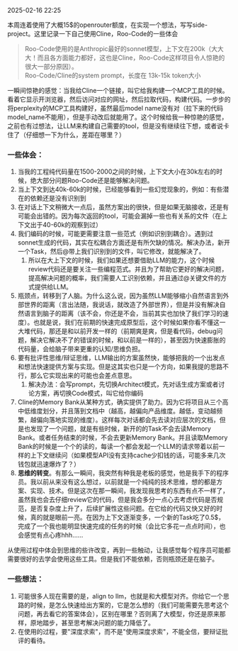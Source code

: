 
2025-02-16 22:25 

本周连着使用了大概15$的openrouter额度，在实现一个想法，写写side-project。这里记录一下自己使用Cline，Roo-Code的一些体会

> Roo-Code使用的是Anthropic最好的sonnet模型，上下文在200k（大大大！而且各方面能力都好，这也是Cline，Roo-Code这样项目令人惊艳的很大一部分原因）。  
> Roo-Code/Cline的system prompt，长度在 13k-15k token大小

一瞬间惊艳的感觉：当我给Cline一个链接，叫它给我构建一个MCP工具的时候。看着它显示开浏览器，然后访问对应的网址，然后拉取代码，构建代码。一步步的将perplexity的MCP工具构建好，虽然最后model name没有对（拉下来的代码model_name不能用），但是手动改后就能用了。这个时候给我一种惊艳的感觉，之前也有过想法，让LLM来构建自己需要的tool，但是没有继续往下想，或者说卡住了（仔细想一下为什么，差距在哪里？）


### 一些体会：
1. 当我的工程纯代码量在1500-2000之间的时候，上下文大小在30k左右的时候，绝大部分问题Roo-Code还是能够解决问题。
2. 当上下文到达40k-60k的时候，已经能够看到一些幻觉现象的，例如：有些潜在的依赖还是没有识别到
3. 在对话上下文稍微大一点后，虽然方案出的很快，但是如果无脑接收，还是有可能会出错的。因为每次返回的tool，可能会漏掉一些也有关系的文件（在上下文出于40-60k的观察到过）
4. 我们编码的时候，可能更需要注意一些范式（例如识别到耦合）。遇到过sonnet生成的代码，其实在松耦合方面还是有所欠缺的情况。解决办法，新开一个Task，然后@带上我们识别到的文件，叫它修改，就能解决了。
	1. 所以在大上下文的时候，我们如果还想要借助LLM的能力，这个时候review代码还是要关注一些编程范式。并且为了帮助它更好的解决问题，提高解决问题的概率，我们需要人工识别依赖，并且通过@关键文件的方式提供给LLM。
5. 瓶颈点，转移到了人脑。为什么这么说，因为虽然LLM能够缩小自然语言到外部世界的距离（言出法随，我说话，就改造了外部世界），但是并没有解决自然语言到脑子的距离（该不会，你还是不会，当前其实也加快了我们学习的速度）。也就是说，我们在前期的快速完成原型后，这个时候如果你看不懂这一大堆代码，那还是和以前开发一样的（前期爽是爽，但是看代码，debug问题，解决它解决不了的错误的时候，和以前是一样的），甚至因为快速膨胀的代码量，会给脑子带来更重的认知/思维负担。
6. 要有批评性思维/辩证思维，LLM输出的方案虽然快，能够把我的一个出发点和想法快速提供方案与实现。但是这其实也只是一个方向，如果我提的思路不行，那么它实现出来的可能也会差点意思。
	1. 解决办法：会写prompt，先切换Architect模式，先对话生成方案或者讨论方案，再切换Code模式，叫它给你编码
7. Cline的Memory Bank从某种方式，确实提供了助力。因为它将项目从三个高中低维度划分，并且落到文档中（越高，越偏向产品维度。越低，变动越频繁，越偏向落地实现的维度）。这样每次对话都会先去读对应层次的文档，但是也发现了一个问题，就是有些时候，新开的的Task不会去读Memory Bank。或者任务结束的时候，不会去更新Memory Bank。并且读取Memory Bank的时候是一个个的读的，每读一个都会发起一个LLM的请求带着以前一样的上下文继续问（如果模型API没有支持cache少扣钱的话，可能多来几次钱包就迅速爆炸了？）
8. **思维的转变**。有那么一瞬间，我突然有种我是老板的感觉，他是我手下的程序员。我以前从来没有这么想过，以前就是一个纯纯的技术思维，想的都是方案、实现、技术。但是这次在那一瞬间，我发现我思考的东西有点不一样了，虽然我也会去仔细review它的代码，但是我会多分一点心去考虑代码是否规范，是否复杂度上升了，后续扩展性这些问题。在它给的代码又快又好的时候，真的就是眼前一亮。在因为上下文逐渐变多，一个新的Task吃了0.5$，完成了一个我也能明显快速完成的任务的时候（会比它多花一点点时间），也会感觉有点心疼hhh……

从使用过程中体会到思维的些许改变，再到一些触动，让我感觉每个程序员可能都需要很好的去学会使用这些工具。但是我们不能依赖，否则瓶颈还是在脑子。

### 一些想法：
1. 可能很多人现在需要的是，align to llm，也就是和大模型对齐。你给它一个思路的时候，是怎么快速给出方案的，它是怎么想的（我们可能需要先思考这个问题，再去看它的答案体会），区别在哪里？否则离了大模型，你还是原来那样，原地踏步，甚至思考解决问题的能力降低了。
2. 在使用的过程，要"深度求索"，而不是"使用深度求索"，不能全信，要辩证批评的看待。
